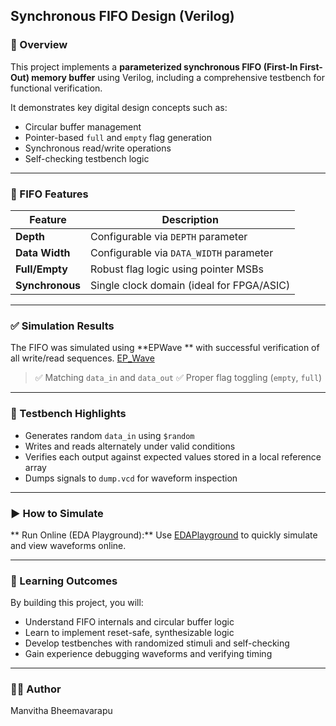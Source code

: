 
## Synchronous FIFO Design (Verilog)

### 🔧 Overview

This project implements a **parameterized synchronous FIFO (First-In First-Out) memory buffer** using Verilog, including a comprehensive testbench for functional verification.

It demonstrates key digital design concepts such as:

* Circular buffer management
* Pointer-based `full` and `empty` flag generation
* Synchronous read/write operations
* Self-checking testbench logic


---



### 📐 FIFO Features

| Feature         | Description                               |
| --------------- | ----------------------------------------- |
| **Depth**       | Configurable via `DEPTH` parameter        |
| **Data Width**  | Configurable via `DATA_WIDTH` parameter   |
| **Full/Empty**  | Robust flag logic using pointer MSBs      |
| **Synchronous** | Single clock domain (ideal for FPGA/ASIC) |

---

### ✅ Simulation Results

The FIFO was simulated using **EPWave ** with successful verification of all write/read sequences.
[EP_Wave]()

> ✅ Matching `data_in` and `data_out`
> ✅ Proper flag toggling (`empty`, `full`)


---

### 🧪 Testbench Highlights

* Generates random `data_in` using `$random`
* Writes and reads alternately under valid conditions
* Verifies each output against expected values stored in a local reference array
* Dumps signals to `dump.vcd` for waveform inspection

---

### ▶️ How to Simulate



** Run Online (EDA Playground):**
   Use [EDAPlayground](https://www.edaplayground.com/) to quickly simulate and view waveforms online.

---

### 📌 Learning Outcomes

By building this project, you will:

* Understand FIFO internals and circular buffer logic
* Learn to implement reset-safe, synthesizable logic
* Develop testbenches with randomized stimuli and self-checking
* Gain experience debugging waveforms and verifying timing

---

### 👨‍💻 Author
Manvitha Bheemavarapu
